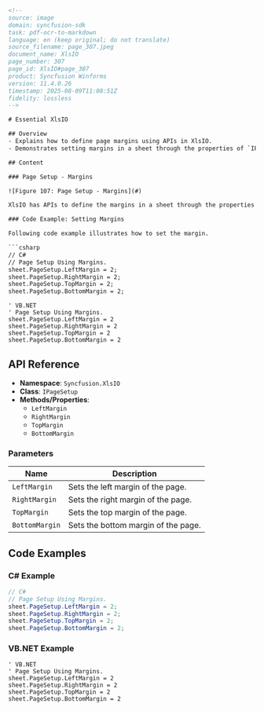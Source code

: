 ```html
<!-- 
source: image
domain: syncfusion-sdk
task: pdf-ocr-to-markdown
language: en (keep original; do not translate)
source_filename: page_307.jpeg
document_name: XlsIO
page_number: 307
page_id: XlsIO#page_307
product: Syncfusion Winforms
version: 11.4.0.26
timestamp: 2025-08-09T11:08:51Z
fidelity: lossless
-->

# Essential XlsIO

## Overview
- Explains how to define page margins using APIs in XlsIO.
- Demonstrates setting margins in a sheet through the properties of `IPageSetup`.

## Content

### Page Setup - Margins

![Figure 107: Page Setup - Margins](#)

XlsIO has APIs to define the margins in a sheet through the properties of `IPageSetup`. It sets the value in terms of inches.

### Code Example: Setting Margins

Following code example illustrates how to set the margin.

```csharp
// C#
// Page Setup Using Margins.
sheet.PageSetup.LeftMargin = 2;
sheet.PageSetup.RightMargin = 2;
sheet.PageSetup.TopMargin = 2;
sheet.PageSetup.BottomMargin = 2;
```

```vbnet
' VB.NET
' Page Setup Using Margins.
sheet.PageSetup.LeftMargin = 2
sheet.PageSetup.RightMargin = 2
sheet.PageSetup.TopMargin = 2
sheet.PageSetup.BottomMargin = 2
```

## API Reference

- **Namespace**: `Syncfusion.XlsIO`
- **Class**: `IPageSetup`
- **Methods/Properties**:
  - `LeftMargin`
  - `RightMargin`
  - `TopMargin`
  - `BottomMargin`

### Parameters

| Name          | Description                                     |
|---------------|-------------------------------------------------|
| `LeftMargin`  | Sets the left margin of the page.              |
| `RightMargin` | Sets the right margin of the page.             |
| `TopMargin`   | Sets the top margin of the page.               |
| `BottomMargin`| Sets the bottom margin of the page.            |

## Code Examples

### C# Example

```csharp
// C#
// Page Setup Using Margins.
sheet.PageSetup.LeftMargin = 2;
sheet.PageSetup.RightMargin = 2;
sheet.PageSetup.TopMargin = 2;
sheet.PageSetup.BottomMargin = 2;
```

### VB.NET Example

```vbnet
' VB.NET
' Page Setup Using Margins.
sheet.PageSetup.LeftMargin = 2
sheet.PageSetup.RightMargin = 2
sheet.PageSetup.TopMargin = 2
sheet.PageSetup.BottomMargin = 2
```

<!-- tags: [xlsio, page setup, margins, iPageSetup, syncfusion winforms, api] keywords: [margins, xlsio, api, iPageSetup, c#, vb.net, set margins, top margin, bottom margin, left margin, right margin] -->
```